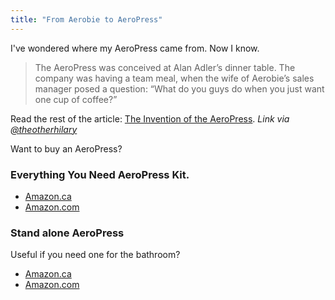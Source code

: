 ```yaml
---
title: "From Aerobie to AeroPress"
---
```

<p>I've wondered where my AeroPress came from. Now I know.</p>
<blockquote><p>
  The AeroPress was conceived at Alan Adler’s dinner table. The company was having a team meal, when the wife of Aerobie’s sales manager posed a question: “What do you guys do when you just want one cup of coffee?”
</p></blockquote>
<p>Read the rest of the article: <a href="http://priceonomics.com/the-invention-of-the-aeropress/">The Invention of the AeroPress</a>. <em>Link via <a href="https://twitter.com/theotherHilary/status/441598322164637696">@theotherhilary</a></em></p>
<p>Want to buy an AeroPress?</p>
<h3>Everything You Need AeroPress Kit.</h3>
<ul>
<li><a href="http://www.amazon.ca/gp/product/B000GXZ2GS/ref=as_li_ss_tl?ie=UTF8&camp=15121&creative=390961&creativeASIN=B000GXZ2GS&linkCode=as2&tag=farawsoclos0a-20">Amazon.ca</a></li>
<li><a href="http://www.amazon.com/gp/product/B0047BIWSK/ref=as_li_ss_tl?ie=UTF8&camp=1789&creative=390957&creativeASIN=B0047BIWSK&linkCode=as2&tag=farawsoclose-20" target="_blank">Amazon.com</a></li>
</ul>
<h3>Stand alone AeroPress</h3>
<p>Useful if you need one for the bathroom?</p>
<ul>
<li><a href="http://www.amazon.ca/gp/product/B0047BIWSK/ref=as_li_ss_tl?ie=UTF8&camp=15121&creative=390961&creativeASIN=B0047BIWSK&linkCode=as2&tag=farawsoclos0a-20" target="_blank">Amazon.ca</a></li>
<li><a href="http://www.amazon.com/gp/product/B0047BIWSK/ref=as_li_ss_tl?ie=UTF8&camp=1789&creative=390957&creativeASIN=B0047BIWSK&linkCode=as2&tag=farawsoclose-20" target="_blank">Amazon.com</a></li>
</ul>
